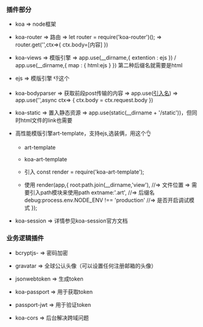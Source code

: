 ### 插件部分
- koa => node框架  
- koa-router => 路由  => let router = require('koa-router')(); => router.get('',ctx=>{ ctx.body=[内容] })

- koa-views => 模版引擎  => app.use(__dirname,{ extention : ejs }) / app.use(__dirname,{ map : { html:ejs } })  第二种后缀名就需要是html
- ejs => 模版引擎 👎这个

- koa-bodyparser => 获取前段post传输的内容  => app.use([引入名]()) => app.use('',async ctx=> { ctx.body = ctx.request.body })

- koa-static => 置入静态资源  => app.use(static(__dirname + '/static'))，但同时html文件的link也需要

- 高性能模版引擎art-template，支持ejs,选装俩，用这个👌
    - art-template
    - koa-art-template

    - 引入 const render = require('koa-art-template');
    
    - 使用
        render(app,{
            root:path.join(__dirname,'view'),  //=> 文件位置 => 需要引入path模块来使用path
            extname:'.art',  //=> 后缀名
            debug:process.env.NODE_ENV !== 'production'  //=> 是否开启调试模式
        });

- koa-session => 详情参见koa-session官方文档

### 业务逻辑插件
- bcryptjs-  => 密码加密

- gravatar => 全球公认头像（可以设置任何注册邮箱的头像）

- jsonwebtoken => 生成token

- koa-passport => 用于获取token

- passport-jwt => 用于验证token

- koa-cors => 后台解决跨域问题


